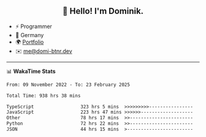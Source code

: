 <h2 align="center">👋 Hello! I'm Dominik.</h2>

- ⚡ Programmer
- 📍 Germany
- 🌍 [Portfolio](https://domi-btnr.dev)
- ✉️ [me@domi-btnr.dev](mailto://me@domi-btnr.dev)

---
📊 **WakaTime Stats**
<!--START_SECTION:waka-->

```txt
From: 09 November 2022 - To: 23 February 2025

Total Time: 938 hrs 38 mins

TypeScript                 323 hrs 5 mins  >>>>>>>>>----------------   34.42 %
JavaScript                 223 hrs 47 mins >>>>>>-------------------   23.84 %
Other                      78 hrs 17 mins  >>-----------------------   08.34 %
Python                     72 hrs 22 mins  >>-----------------------   07.71 %
JSON                       44 hrs 15 mins  >------------------------   04.72 %
```

<!--END_SECTION:waka-->
